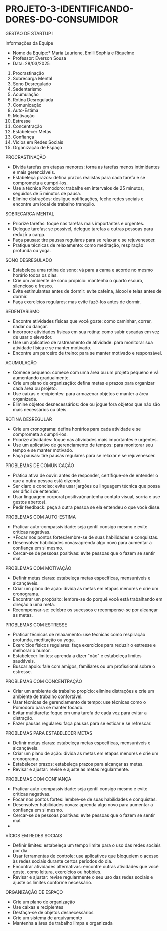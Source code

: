 # PROJETO-3-IDENTIFICANDO-DORES-DO-CONSUMIDOR
GESTÃO DE STARTUP I

Informações da Equipe
- Nome da Equipe:* Maria Lauriene, Emili Sophia e Riquelme
- Professor: Everson Sousa
- Data: 28/03/2025


1. Procrastinação
2. Sobrecarga Mental
3. Sono Desregulado
4. Sedentarismo
5. Acumulação
6. Rotina Desregulada
7. Comunicação
8. Auto-Estima
9. Motivação
10. Estresse
11. Concentração
12. Estabelecer Metas
13. Confiança
14. Vícios em Redes Sociais
15. Organização de Espaço

PROCRASTINAÇÃO
- Divida tarefas em etapas menores: torna as tarefas menos intimidantes e mais gerenciáveis.
- Estabeleça prazos: defina prazos realistas para cada tarefa e se comprometa a cumpri-los.
- Use a técnica Pomodoro: trabalhe em intervalos de 25 minutos, seguidos de 5 minutos de pausa.
- Elimine distrações: desligue notificações, feche redes sociais e encontre um local de trabalho tranquilo.

SOBRECARGA MENTAL
- Priorize tarefas: foque nas tarefas mais importantes e urgentes.
- Delegue tarefas: se possível, delegue tarefas a outras pessoas para reduzir a carga.
- Faça pausas: tire pausas regulares para se relaxar e se rejuvenescer.
- Pratique técnicas de relaxamento: como meditação, respiração profunda ou yoga.

SONO DESREGULADO
- Estabeleça uma rotina de sono: vá para a cama e acorde no mesmo horário todos os dias.
- Crie um ambiente de sono propício: mantenha o quarto escuro, silencioso e fresco.
- Evite estimulantes antes de dormir: evite cafeína, álcool e telas antes de dormir.
- Faça exercícios regulares: mas evite fazê-los antes de dormir.

SEDENTARISMO
- Encontre atividades físicas que você goste: como caminhar, correr, nadar ou dançar.
- Incorpore atividades físicas em sua rotina: como subir escadas em vez de usar o elevador.
- Use um aplicativo de rastreamento de atividade: para monitorar sua atividade física e se manter motivado.
- Encontre um parceiro de treino: para se manter motivado e responsável.

ACUMULAÇÃO
- Comece pequeno: comece com uma área ou um projeto pequeno e vá aumentando gradualmente.
- Crie um plano de organização: defina metas e prazos para organizar cada área ou projeto.
- Use caixas e recipientes: para armazenar objetos e manter a área organizada.
- Elimine objetos desnecessários: doe ou jogue fora objetos que não são mais necessários ou úteis.

ROTINA DESREGULAR
- Crie um cronograma: defina horários para cada atividade e se comprometa a cumpri-los.
- Priorize atividades: foque nas atividades mais importantes e urgentes.
- Use um aplicativo de gerenciamento de tempos: para monitorar seu tempo e se manter motivado.
- Faça pausas: tire pausas regulares para se relaxar e se rejuvenescer.

PROBLEMAS DE COMUNICAÇÃO
- Prática ativa de ouvir: antes de responder, certifique-se de entender o que a outra pessoa está dizendo.
- Ser claro e conciso: evite usar jargões ou linguagem técnica que possa ser difícil de entender.
- Usar linguagem corporal positiva(mantenha contato visual, sorria e use gestos abertos).
- Pedir feedback: peça à outra pessoa se ela entendeu o que você disse.

PROBLEMAS COM AUTO-ESTIMA
- Praticar auto-compassividade: seja gentil consigo mesmo e evite críticas negativas.
- *Focar nos pontos fortes:lembre-se de suas habilidades e conquistas.
- Desenvolver habilidades novas:aprenda algo novo para aumentar a confiança em si mesmo.
- Cercar-se de pessoas positivas: evite pessoas que o fazem se sentir mal.

 PROBLEMAS COM MOTIVAÇÃO
- Definir metas claras: estabeleça metas específicas, mensuráveis e alcançáveis.
- Criar um plano de ação: divida as metas em etapas menores e crie um cronograma.
- Encontrar um propósito: lembre-se do porquê você está trabalhando em direção a uma meta.
- Recompensar-se: celebre os sucessos e recompense-se por alcançar as metas.

PROBLEMAS COM ESTRESSE
- Praticar técnicas de relaxamento: use técnicas como respiração profunda, meditação ou yoga.
- Exercícios físicos regulares: faça exercícios para reduzir o estresse e melhorar o humor.
- Estabelecer limites: aprenda a dizer "não" e estabeleça limites saudáveis.
- Buscar apoio: fale com amigos, familiares ou um profissional sobre o estresse.

PROBLEMAS COM CONCENTRAÇÃO
- Criar um ambiente de trabalho propício: elimine distrações e crie um ambiente de trabalho confortável.
- Usar técnicas de gerenciamento de tempo: use técnicas como o Pomodoro para se manter focado.
- Evitar multitarefa: foque em uma tarefa de cada vez para evitar a distração.
- Fazer pausas regulares: faça pausas para se esticar e se refrescar.

PROBLEMAS PARA ESTABELECER METAS
- Definir metas claras: estabeleça metas específicas, mensuráveis e alcançáveis.
- Criar um plano de ação: divida as metas em etapas menores e crie um cronograma.
- Estabelecer prazos: estabeleça prazos para alcançar as metas.
- Revisar e ajustar: revise e ajuste as metas regularmente.

PROBLEMAS COM CONFIANÇA 
- Praticar auto-compassividade: seja gentil consigo mesmo e evite críticas negativas.
- Focar nos pontos fortes: lembre-se de suas habilidades e conquistas.
- Desenvolver habilidades novas: aprenda algo novo para aumentar a confiança em si mesmo.
- Cercar-se de pessoas positivas: evite pessoas que o fazem se sentir mal.
- 

VÍCIOS EM REDES SOCIAIS
- Definir limites: estabeleça um tempo limite para o uso das redes sociais por dia.
- Usar ferramentas de controle: use aplicativos que bloqueiem o acesso às redes sociais durante certos períodos do dia.
- Encontrar atividades alternativas: encontre outras atividades que você goste, como leitura, exercícios ou hobbies.
- Revisar e ajustar: revise regularmente o seu uso das redes sociais e ajuste os limites conforme necessário.

ORGANIZAÇÃO DE ESPAÇO 
- Crie um plano de organização
- Use caixas e recipientes
- Desfaça-se de objetos desnecessários
- Crie um sistema de arquivamento
- Mantenha a área de trabalho limpa e organizada





